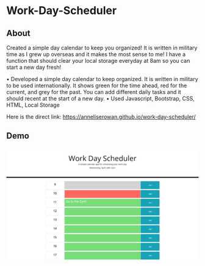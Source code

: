# Work-Day-Scheduler

## About
Created a simple day calendar to keep you organized! It is written in military time as I grew up overseas and it makes the most sense to me! I have a function that should clear your local storage everyday at 8am so you can start a new day fresh!

•	Developed a simple day calendar to keep organized. It is written in military to be used internationally. It shows green for the time ahead, red for the current, and grey for the past. You can add different daily tasks and it should recent at the start of a new day. 
•	Used Javascript, Bootstrap, CSS, HTML, Local Storage


Here is the direct link: https://anneliserowan.github.io/work-day-scheduler/

## Demo 

![](Images/screencapture-127-0-0-1-5500-index-html-2021-04-28-10_38_43.png)
